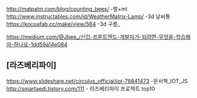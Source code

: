 http://matpalm.com/blog/counting_bees/  -벌+ml  
http://www.instructables.com/id/WeatherMatrix-Lamp/  -3d 날씨통  
https://kocoafab.cc/make/view/564 -3d 구름_  

https://medium.com/@Jbee_/신입-프론트엔드-개발자가-되려면-무엇을-학습해야-하나요-1dd59a14e084  


## [라즈베리파이]  
https://www.slideshare.net/circulus_official/iot-78841473 -문서책_IOT_JS  
http://smartaedi.tistory.com/111 - 라즈베리파이 프로젝트 top10  

